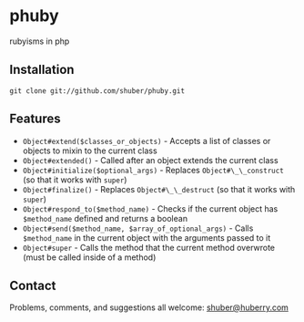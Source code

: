# phuby

rubyisms in php


## Installation

	git clone git://github.com/shuber/phuby.git


## Features

* `Object#extend($classes_or_objects)`                 - Accepts a list of classes or objects to mixin to the current class
* `Object#extended()`                                  - Called after an object extends the current class
* `Object#initialize($optional_args)`                  - Replaces `Object#\_\_construct` (so that it works with `super`)
* `Object#finalize()`                                  - Replaces `Object#\_\_destruct` (so that it works with `super`)
* `Object#respond_to($method_name)`                    - Checks if the current object has `$method_name` defined and returns a boolean
* `Object#send($method_name, $array_of_optional_args)` - Calls `$method_name` in the current object with the arguments passed to it
* `Object#super`                                       - Calls the method that the current method overwrote (must be called inside of a method)


## Contact

Problems, comments, and suggestions all welcome: [shuber@huberry.com](mailto:shuber@huberry.com)